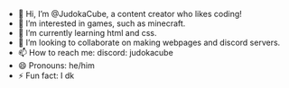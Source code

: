 - 👋 Hi, I’m @JudokaCube, a content creator who likes coding!
- 👀 I’m interested in games, such as minecraft.
- 🌱 I’m currently learning html and css.
- 💞️ I’m looking to collaborate on making webpages and discord servers.
- 📫 How to reach me:
  discord: judokacube
- 😄 Pronouns: he/him
- ⚡ Fun fact: I dk

<!---
JudokaCube/JudokaCube is a ✨ special ✨ repository because its `README.md` (this file) appears on your GitHub profile.
You can click the Preview link to take a look at your changes.
--->
